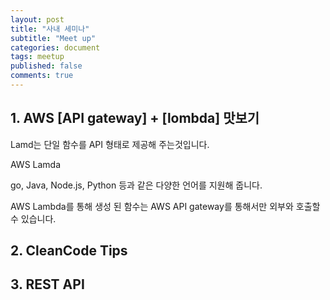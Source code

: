 ```yaml
---
layout: post
title: "사내 세미나"
subtitle: "Meet up"
categories: document
tags: meetup
published: false
comments: true
---
```


## 1. AWS [API gateway] + [lombda] 맛보기

Lamd는 단일 함수를 API 형태로 제공해 주는것입니다.

AWS Lamda



go, Java, Node.js, Python 등과 같은 다양한 언어를 지원해 줍니다.



AWS Lambda를 통해 생성 된 함수는 AWS API gateway를 통해서만 외부와 호출할 수 있습니다.





## 2. CleanCode Tips











## 3. REST API